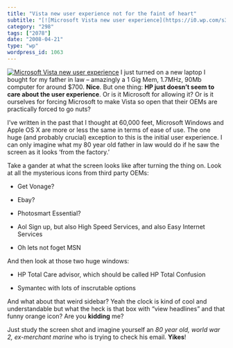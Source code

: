 ```yaml
---
title: "Vista new user experience not for the faint of heart"
subtitle: "[![Microsoft Vista new user experience](https://i0.wp.com/s3.media.squarespace.com/production/107572..."
category: "298"
tags: ["2078"]
date: "2008-04-21"
type: "wp"
wordpress_id: 1063
---
```

[![Microsoft Vista new user experience](https://i0.wp.com/s3.media.squarespace.com/production/1075723/12829350/wp-content/uploads/2007/07/vista-first-light.thumbnail.jpg?w=584)](https://i0.wp.com/s3.media.squarespace.com/production/1075723/12829350/wp-content/uploads/2007/07/vista-first-light.jpg) I just turned on a new laptop I bought for my father in law – amazingly a 1 Gig Mem, 1.7MHz, 90Mb computer for around $700. **Nice**.
But one thing: **HP just doesn’t seem to care about the user experience**. Or is it Microsoft for allowing it? Or is it ourselves for forcing Microsoft to make Vista so open that their OEMs are practically forced to go nuts?

I’ve written in the past that I thought at 60,000 feet, Microsoft Windows and Apple OS X are more or less the same in terms of ease of use. The one huge (and probably crucial) exception to this is the initial user experience. I can only imagine what my 80 year old father in law would do if he saw the screen as it looks ‘from the factory.’

Take a gander at what the screen looks like after turning the thing on. Look at all the mysterious icons from third party OEMs:

- Get Vonage?

- Ebay?

- Photosmart Essential?

- Aol Sign up, but also High Speed Services, and also Easy Internet Services

- Oh lets not foget MSN

And then look at those two huge windows:

- HP Total Care advisor, which should be called HP Total Confusion

- Symantec with lots of inscrutable options

And what about that weird sidebar? Yeah the clock is kind of cool and understandable but what the heck is that box with “view headlines” and that funny orange icon? Are you **kidding** me?

Just study the screen shot and imagine yourself an *80 year old, world war 2, ex-merchant marine* who is trying to check his email. **Yikes**!